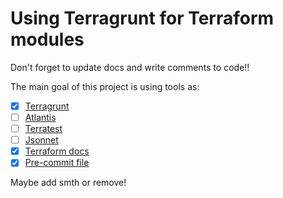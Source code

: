 # Using Terragrunt for Terraform modules

Don't forget to update docs and write comments to code!!

The main goal of this project is using tools as:

- [x] [Terragrunt](https://terragrunt.gruntwork.io/)
- [ ] [Atlantis](https://www.runatlantis.io/)
- [ ] [Terratest](https://terratest.gruntwork.io/)
- [ ] [Jsonnet](https://jsonnet.org/)
- [x] [Terraform docs](https://terraform-docs.io/)
- [x] [Pre-commit file](https://pre-commit.com/)

Maybe add smth or remove!
